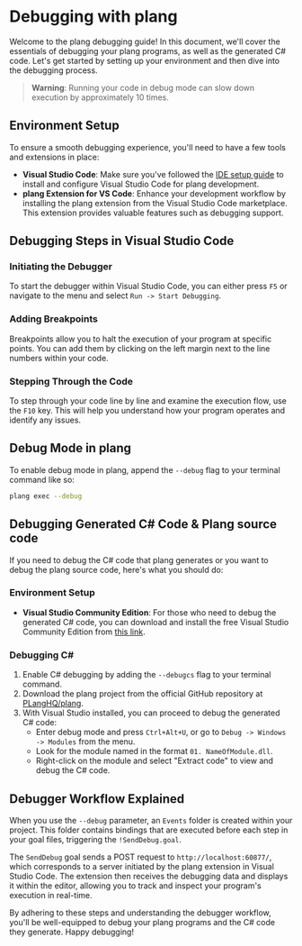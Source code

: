 # Debugging with plang

Welcome to the plang debugging guide! In this document, we'll cover the essentials of debugging your plang programs, as well as the generated C# code. Let's get started by setting up your environment and then dive into the debugging process.

> **Warning**: Running your code in debug mode can slow down execution by approximately 10 times.

## Environment Setup

To ensure a smooth debugging experience, you'll need to have a few tools and extensions in place:

- **Visual Studio Code**: Make sure you've followed the [IDE setup guide](./IDE.md) to install and configure Visual Studio Code for plang development.
- **plang Extension for VS Code**: Enhance your development workflow by installing the plang extension from the Visual Studio Code marketplace. This extension provides valuable features such as debugging support.

## Debugging Steps in Visual Studio Code

### Initiating the Debugger

To start the debugger within Visual Studio Code, you can either press `F5` or navigate to the menu and select `Run -> Start Debugging`.

### Adding Breakpoints

Breakpoints allow you to halt the execution of your program at specific points. You can add them by clicking on the left margin next to the line numbers within your code.

### Stepping Through the Code

To step through your code line by line and examine the execution flow, use the `F10` key. This will help you understand how your program operates and identify any issues.

## Debug Mode in plang

To enable debug mode in plang, append the `--debug` flag to your terminal command like so:

```bash
plang exec --debug
```

## Debugging Generated C# Code & Plang source code

If you need to debug the C# code that plang generates or you want to debug the plang source code, here's what you should do:

### Environment Setup
- **Visual Studio Community Edition**: For those who need to debug the generated C# code, you can download and install the free Visual Studio Community Edition from [this link](https://visualstudio.microsoft.com/vs/community/).

### Debugging C#
1. Enable C# debugging by adding the `--debugcs` flag to your terminal command.
2. Download the plang project from the official GitHub repository at [PLangHQ/plang](https://github.com/PLangHQ/plang/).
3. With Visual Studio installed, you can proceed to debug the generated C# code:
   - Enter debug mode and press `Ctrl+Alt+U`, or go to `Debug -> Windows -> Modules` from the menu.
   - Look for the module named in the format `01. NameOfModule.dll`.
   - Right-click on the module and select "Extract code" to view and debug the C# code.

## Debugger Workflow Explained

When you use the `--debug` parameter, an `Events` folder is created within your project. This folder contains bindings that are executed before each step in your goal files, triggering the `!SendDebug.goal`. 

The `SendDebug` goal sends a POST request to `http://localhost:60877/`, which corresponds to a server initiated by the plang extension in Visual Studio Code. The extension then receives the debugging data and displays it within the editor, allowing you to track and inspect your program's execution in real-time.

By adhering to these steps and understanding the debugger workflow, you'll be well-equipped to debug your plang programs and the C# code they generate. Happy debugging!